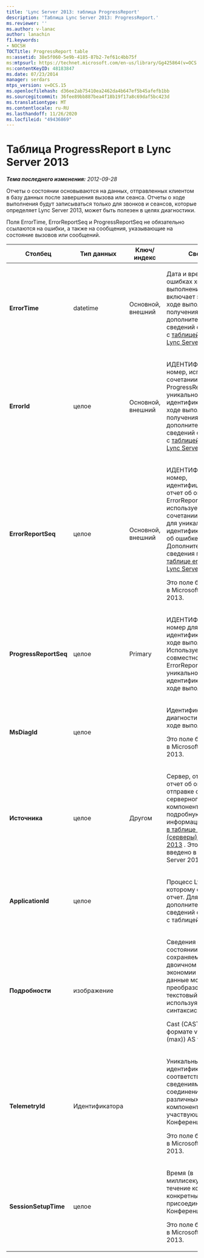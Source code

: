 ```yaml
---
title: 'Lync Server 2013: таблица ProgressReport'
description: 'Таблица Lync Server 2013: ProgressReport.'
ms.reviewer: ''
ms.author: v-lanac
author: lanachin
f1.keywords:
- NOCSH
TOCTitle: ProgressReport table
ms:assetid: 38e5f060-5e9b-4185-87b2-7ef61c4bb75f
ms:mtpsurl: https://technet.microsoft.com/en-us/library/Gg425864(v=OCS.15)
ms:contentKeyID: 48183847
ms.date: 07/23/2014
manager: serdars
mtps_version: v=OCS.15
ms.openlocfilehash: d36ee2ab75410ea2462da4b647ef5b45afefb1bb
ms.sourcegitcommit: 36fee89bb887bea4f18b19f17a8c69daf5bc423d
ms.translationtype: MT
ms.contentlocale: ru-RU
ms.lasthandoff: 11/26/2020
ms.locfileid: "49436869"
---
```

# <a name="progressreport-table-in-lync-server-2013"></a>Таблица ProgressReport в Lync Server 2013

<div data-xmlns="http://www.w3.org/1999/xhtml">

<div class="topic" data-xmlns="http://www.w3.org/1999/xhtml" data-msxsl="urn:schemas-microsoft-com:xslt" data-cs="https://msdn.microsoft.com/">

<div data-asp="https://msdn2.microsoft.com/asp">



</div>

<div id="mainSection">

<div id="mainBody">

<span> </span>

_**Тема последнего изменения:** 2012-09-28_

Отчеты о состоянии основываются на данных, отправленных клиентом в базу данных после завершения вызова или сеанса. Отчеты о ходе выполнения будут записываться только для звонков и сеансов, которые определяет Lync Server 2013, может быть полезен в целях диагностики.

Поля ErrorTime, ErrorReportSeq и ProgressReportSeq не обязательно ссылаются на ошибки, а также на сообщения, указывающие на состояние вызовов или сообщений.


<table>
<colgroup>
<col style="width: 25%" />
<col style="width: 25%" />
<col style="width: 25%" />
<col style="width: 25%" />
</colgroup>
<thead>
<tr class="header">
<th>Столбец</th>
<th>Тип данных</th>
<th>Ключ/индекс</th>
<th>Сведения</th>
</tr>
</thead>
<tbody>
<tr class="odd">
<td><p><strong>ErrorTime</strong></p></td>
<td><p>datetime</p></td>
<td><p>Основной, внешний</p></td>
<td><p>Дата и время отчета об ошибках хода выполнения, который включает этот отчет о ходе выполнения. Для получения дополнительных сведений ознакомьтесь с <a href="lync-server-2013-errorreport-table.md">таблицей errorreport в Lync Server 2013</a> .</p></td>
</tr>
<tr class="even">
<td><p><strong>ErrorId</strong></p></td>
<td><p>целое</p></td>
<td><p>Основной, внешний</p></td>
<td><p>ИДЕНТИФИКАЦИОНный номер, используемый в сочетании с ErrorTime, ProgressReportSeq для уникальной идентификации отчета о ходе выполнения. Для получения дополнительных сведений ознакомьтесь с <a href="lync-server-2013-errorreport-table.md">таблицей errorreport в Lync Server 2013</a> .</p></td>
</tr>
<tr class="odd">
<td><p><strong>ErrorReportSeq</strong></p></td>
<td><p>целое</p></td>
<td><p>Основной, внешний</p></td>
<td><p>ИДЕНТИФИКАЦИОНный номер, идентифицирующий отчет об ошибке. ErrorReporSeq используется в сочетании с ErrorTime для уникальной идентификации отчета об ошибке. Дополнительные сведения приведены <a href="lync-server-2013-errorreport-table.md">в таблице errorreport в Lync Server 2013</a></p>
<p>Это поле было введено в Microsoft Lync Server 2013.</p></td>
</tr>
<tr class="even">
<td><p><strong>ProgressReportSeq</strong></p></td>
<td><p>целое</p></td>
<td><p>Primary</p></td>
<td><p>ИДЕНТИФИКАЦИОНный номер для идентификации отчета о ходе выполнения. Используется совместно с ErrorTime и ErrorReportSeq для уникальной идентификации отчета о ходе выполнения.</p></td>
</tr>
<tr class="odd">
<td><p><strong>MsDiagId</strong></p></td>
<td><p>целое</p></td>
<td></td>
<td><p>Идентификатор диагностики отчета о ходе выполнения.</p>
<p>Это поле было введено в Microsoft Lync Server 2013.</p></td>
</tr>
<tr class="even">
<td><p><strong>Источника</strong></p></td>
<td><p>целое</p></td>
<td><p>Другом</p></td>
<td><p>Сервер, отправивший отчет об ошибке (при отправке отчета из серверного компонента). Более подробную информацию вы видите <a href="lync-server-2013-servers-table.md">в таблице Servers (серверы) в Lync Server 2013</a> . Это поле было введено в Microsoft Lync Server 2013.</p></td>
</tr>
<tr class="odd">
<td><p><strong>ApplicationId</strong></p></td>
<td><p>целое</p></td>
<td></td>
<td><p>Процесс Lync Server, к которому относится отчет. Для получения дополнительных сведений ознакомьтесь с таблицей Application.</p></td>
</tr>
<tr class="even">
<td><p><strong>Подробности</strong></p></td>
<td><p>изображение</p></td>
<td></td>
<td><p>Сведения о отчете о состоянии, сохраняемые в двоичном формате для экономии места. Эти данные можно преобразовать в текстовый формат, используя следующий синтаксис:</p>
<p>Cast (CAST (данные в формате varbinary (max)) AS varchar (max))</p></td>
</tr>
<tr class="odd">
<td><p><strong>TelemetryId</strong></p></td>
<td><p>Идентификатора</p></td>
<td></td>
<td><p>Уникальный идентификатор, который соответствует сведениям о времени соединения для различных компонентов, участвующих в Конференции.</p>
<p>Это поле было введено в Microsoft Lync Server 2013.</p></td>
</tr>
<tr class="even">
<td><p><strong>SessionSetupTime</strong></p></td>
<td><p>целое</p></td>
<td></td>
<td><p>Время (в миллисекундах), в течение которого конкретный компонент присоединяется к Конференции.</p>
<p>Это поле было введено в Microsoft Lync Server 2013.</p></td>
</tr>
</tbody>
</table>


</div>

<span> </span>

</div>

</div>

</div>

